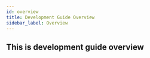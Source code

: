 ```yaml
---
id: overview
title: Development Guide Overview
sidebar_label: Overview
---
```


## This is development guide overview
